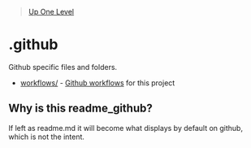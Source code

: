 > [Up One Level](../readme.md)

# .github

Github specific files and folders.

- [workflows/](workflows/readme.md) - [Github workflows](https://docs.github.com/en/actions/using-workflows) for this project

## Why is this readme_github?

If left as readme.md it will become what displays by default on github, which is not the intent.